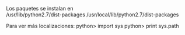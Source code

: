 Los paquetes se instalan en  
/usr/lib/python2.7/dist-packages
/usr/local/lib/python2.7/dist-packages

Para ver más localizaciones:
python> import sys 
python> print sys.path

